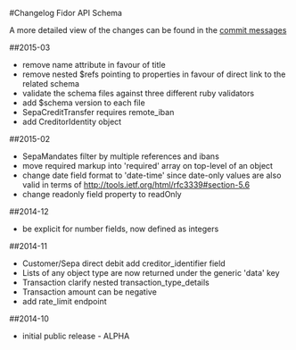 #Changelog Fidor API Schema

A more detailed view of the changes can be found in the [commit messages](https://github.com/fidor/fidor_schema/commits/)

##2015-03

* remove name attribute in favour of title
* remove nested $refs pointing to properties in favour of direct link to the related schema
* validate the schema files against three different ruby validators
* add $schema version to each file
* SepaCreditTransfer requires remote_iban
* add CreditorIdentity object

##2015-02

* SepaMandates filter by multiple references and ibans
* move required markup into 'required' array on top-level of an object
* change date field format to 'date-time' since date-only values are also valid in terms of http://tools.ietf.org/html/rfc3339#section-5.6
* change readonly field property to readOnly

##2014-12

* be explicit for number fields, now defined as integers

##2014-11

* Customer/Sepa direct debit add creditor_identifier field
* Lists of any object type are now returned under the generic 'data' key
* Transaction clarify nested transaction_type_details
* Transaction amount can be negative
* add rate_limit endpoint

##2014-10

* initial public release - ALPHA
